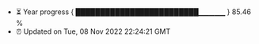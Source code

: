 - ⏳ Year progress { █████████████████████████▁▁▁▁▁ } 85.46 %
- ⏰ Updated on Tue, 08 Nov 2022 22:24:21 GMT

